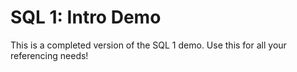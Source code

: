 # SQL 1: Intro Demo

This is a completed version of the SQL 1 demo. Use this for all your referencing needs!